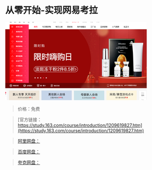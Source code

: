 # 从零开始-实现网易考拉

![img](../../../assets/study163/free/47eaf44873864cbcba6e3a3071bb4bfd.png)

> 价格：免费

> [官方链接：https://study.163.com/course/introduction/1209619827.htm](https://study.163.com/course/introduction/1209619827.htm)

> [阿里网盘：]()

> [百度网盘：]()

> [夸克网盘：]()
